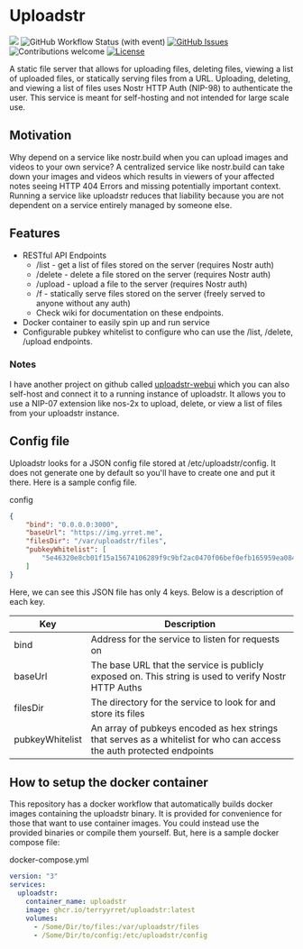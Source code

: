 # Uploadstr

![](https://img.shields.io/badge/rust-stable-blue.svg?logo=rust)
![GitHub Workflow Status (with event)](https://img.shields.io/github/actions/workflow/status/terryyrret/uploadstr/CI-CD.yml)
[![GitHub Issues](https://img.shields.io/github/issues/terryyrret/uploadstr.svg)](https://github.com/terryyrret/uploadstr/issues)
![Contributions welcome](https://img.shields.io/badge/contributions-welcome-orange.svg)
[![License](https://img.shields.io/badge/license-GNU_AGPL_v3-blue.svg)](https://opensource.org/license/agpl-v3/)

A static file server that allows for uploading files, deleting files, viewing a list of uploaded files, or statically serving files from a URL. Uploading, deleting, and viewing a list of files uses Nostr HTTP Auth (NIP-98) to authenticate the user. This service is meant for self-hosting and not intended for large scale use.

## Motivation
Why depend on a service like nostr.build when you can upload images and videos to your own service? A centralized service like nostr.build can take down your images and videos which results in viewers of your affected notes seeing HTTP 404 Errors and missing potentially important context. Running a service like uploadstr reduces that liability because you are not dependent on a service entirely managed by someone else.

## Features
- RESTful API Endpoints
  - /list - get a list of files stored on the server (requires Nostr auth)
  - /delete - delete a file stored on the server (requires Nostr auth)
  - /upload - upload a file to the server (requires Nostr auth)
  - /f - statically serve files stored on the server (freely served to anyone without any auth)
  - Check wiki for documentation on these endpoints.
- Docker container to easily spin up and run service
- Configurable pubkey whitelist to configure who can use the /list, /delete, /upload endpoints.

### Notes
I have another project on github called [uploadstr-webui](https://github.com/terryyrret/uploadstr-webui) which you can also self-host and connect it to a running instance of uploadstr. It allows you to use a NIP-07 extension like nos-2x to upload, delete, or view a list of files from your uploadstr instance.

## Config file
Uploadstr looks for a JSON config file stored at /etc/uploadstr/config. It does not generate one by default so you'll have to create one and put it there. Here is a sample config file.

config
``` json
{
    "bind": "0.0.0.0:3000",
    "baseUrl": "https://img.yrret.me",
    "filesDir": "/var/uploadstr/files",
    "pubkeyWhitelist": [
        "5e46320e8cb01f15a15674106289f9c9bf2ac0470f06bef0efb165959ea084de"
    ]
}
```

Here, we can see this JSON file has only 4 keys. Below is a description of each key.

| Key | Description |
|-----|---------------|
| bind | Address for the service to listen for requests on |
| baseUrl | The base URL that the service is publicly exposed on. This string is used to verify Nostr HTTP Auths | 
| filesDir | The directory for the service to look for and store its files |
| pubkeyWhitelist | An array of pubkeys encoded as hex strings that serves as a whitelist for who can access the auth protected endpoints |

## How to setup the docker container
This repository has a docker workflow that automatically builds docker images containing the uploadstr binary. It is provided for convenience for those that want to use container images. You could instead use the provided binaries or compile them yourself. But, here is a sample docker compose file:

docker-compose.yml
``` yaml
version: "3"
services:
  uploadstr:
    container_name: uploadstr
    image: ghcr.io/terryyrret/uploadstr:latest
    volumes:
      - /Some/Dir/to/files:/var/uploadstr/files
      - /Some/Dir/to/config:/etc/uploadstr/config
```
